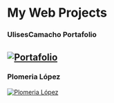 # My Web Projects
### UlisesCamacho Portafolio
[![Portafolio](https://camo.githubusercontent.com/e90c5b3de2a168b407fe1c459bd3c931be58224e0b01671e67c241737ae3c242/68747470733a2f2f7062732e7477696d672e636f6d2f6d656469612f464b494b663652566b414533656b423f666f726d61743d6a7067266e616d653d6c61726765)](https://web.ulisescamacho.repl.co)
---
### Plomeria López
[![Plomeria López](https://pbs.twimg.com/media/E7bZgdKUYAAbthP?format=jpg&name=large)](https://web.plomerialopez.repl.co)
